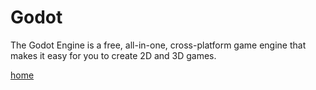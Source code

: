 # Godot

The Godot Engine is a free, all-in-one, cross-platform game engine that makes it easy for you to create 2D and 3D games.  

[home](https://godotengine.org)  
